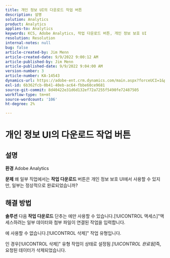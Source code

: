 ```yaml
---
title: 개인 정보 UI의 다운로드 작업 버튼
description: 설명
solution: Analytics
product: Analytics
applies-to: Analytics
keywords: KCS, Adobe Analytics, 작업 다운로드 버튼, 개인 정보 보호 UI
resolution: Resolution
internal-notes: null
bug: false
article-created-by: Jim Menn
article-created-date: 9/9/2022 9:00:12 AM
article-published-by: Jim Menn
article-published-date: 9/9/2022 9:04:00 AM
version-number: 3
article-number: KA-14543
dynamics-url: https://adobe-ent.crm.dynamics.com/main.aspx?forceUCI=1&pagetype=entityrecord&etn=knowledgearticle&id=df343ccf-1d30-ed11-9db1-0022480866ad
exl-id: 6b362fcb-0b41-40eb-ac64-fbbe60ce9681
source-git-commit: 8d40422e31d6d132ef72a7255f5490fe72487505
workflow-type: tm+mt
source-wordcount: '106'
ht-degree: 2%

---
```


# 개인 정보 UI의 다운로드 작업 버튼

## 설명


<b>환경</b>
Adobe Analytics

<b>문제</b>
왜 일부 직업에서는 <b>작업 다운로드</b> 버튼은 개인 정보 보호 UI에서 사용할 수 있지만, 일부는 정상적으로 완료되었습니까?


## 해결 방법


<b>솔루션</b>
다음<b> 작업 다운로드</b> 단추는 에만 사용할 수 있습니다.[!UICONTROL 액세스]&quot;액세스하려는 일부 데이터와 첨부 파일이 연결된 작업을 입력합니다.

에 사용할 수 없습니다.[!UICONTROL 삭제]&quot; 작업 유형입니다.

인 경우[!UICONTROL 삭제]&quot; 유형 작업이 상태로 설정됨 *[!UICONTROL 완료됨]*&#x200B;즉, 요청된 데이터가 삭제되었습니다.
